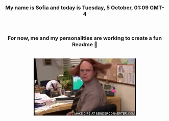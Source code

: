 


<div align="center">
<h3 >My name is Sofia and today is Tuesday, 5 October, 01:09 GMT-4</h3><br>
<h3 >For now, me and my personalities are working to create a fun Readme 👋
</h3><br>
<img src='img/dwight.gif' alt='working...'/>
</div>
